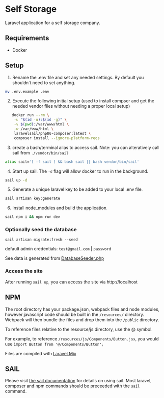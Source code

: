 # Self Storage

Laravel application for a self storage company.

## Requirements

*   Docker

## Setup

1.  Rename the .env file and set any needed settings. By default you shouldn't need to set anything.

```bash
mv .env.example .env
```

2.  Execute the following initial setup (used to install compser and get the needed vendor files without needing a proper local setup)

```bash
   docker run --rm \
    -u "$(id -u):$(id -g)" \
    -v $(pwd):/var/www/html \
    -w /var/www/html \
    laravelsail/php80-composer:latest \
    composer install --ignore-platform-reqs
```

3.  create a bash/terminal alias to access sail. Note: you can alteratively call sail from `./vendor/bin/sail`

```bash
alias sail='[ -f sail ] && bash sail || bash vendor/bin/sail'
```

4.  Start up sail. The `-d` flag will allow docker to run in the background.

```bash
sail up -d
```

5.  Generate a unique laravel key to be added to your local .env file.

```bash
sail artisan key:generate
```

6.  Install node_modules and build the application. 

```bash
sail npm i && npm run dev
```

### Optionally seed the database

`sail artisan migrate:fresh --seed`

default admin credentials: `test@gmail.com` | `password`

See data is generated from [DatabaseSeeder.php](https://github.com/shawndibble/self-storage/blob/master/database/seeders/DatabaseSeeder.php)

### Access the site

After running `sail up`, you can access the site via http://localhost

## NPM

The root directory has your package.json, webpack files and node modules, however javascript code should be built in the `/resources/` directory. Webpack will then bundle the files and drop them into the `/public` directory.

To reference files relative to the resource/js directory, use the @ symbol.

For example, to reference `/resources/js/Components/Button.jsx`, you would use `import Button from '@/Components/Button';`

Files are compiled with [Laravel Mix](https://laravel.com/docs/8.x/mix)

## SAIL

Please visit [the sail documentation](https://laravel.com/docs/8.x/sail#introduction) for details on using sail. Most laravel, composer and npm commands should be preceeded with the `sail` command.